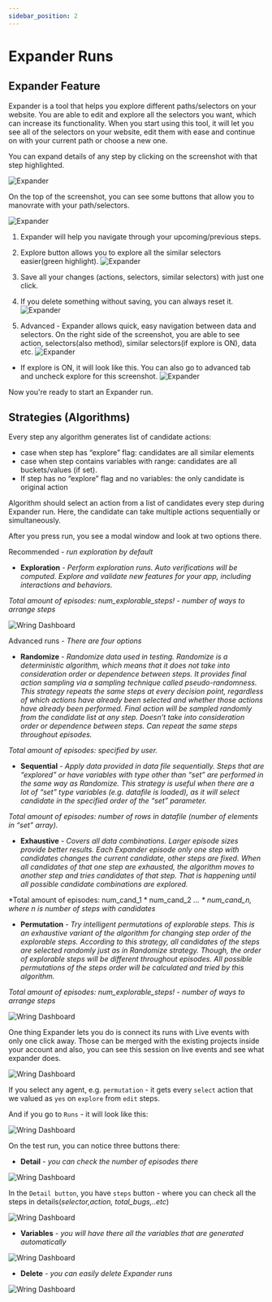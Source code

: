 ```yaml
---
sidebar_position: 2
---
```


# Expander Runs

## Expander Feature

Expander is a tool that helps you explore different paths/selectors on your website. You are able to edit and explore all the selectors you want, which can increase its functionality. When you start using this tool, it will let you see all of the selectors on your website, edit them with ease and continue on with your current path or choose a new one.

You can expand details of any step by clicking on the screenshot with that step highlighted.

![Expander](/img/expander2.png)

On the top of the screenshot, you can see some buttons that allow you to manovrate with your path/selectors.

![Expander](/img/expander3.png)

1. Expander will help you navigate through your upcoming/previous steps.
2. Explore button allows you to explore all the similar selectors easier(green highlight).
![Expander](/img/expander4.png)

3. Save all your changes (actions, selectors, similar selectors) with just one click.
4. If you delete something without saving, you can always reset it.
![Expander](/img/Expander1.gif)
5. Advanced - Expander allows quick, easy navigation between data and selectors. On the right side of the screenshot, you are able to see action, selectors(also method), similar selectors(if explore is ON), data etc.
![Expander](/img/expander5.png)
 - If explore is ON, it will look like this. You can also go to advanced tab and uncheck explore for this screenshot.
![Expander](/img/expander6.png)

Now you're ready to start an Expander run.

## Strategies (Algorithms)
 
Every step any algorithm generates list of candidate actions:
- case when step has “explore” flag: candidates are all similar elements
- case when step contains variables with range: candidates are all buckets/values (if set).
- If step has no “explore” flag and no variables: the only candidate is original action

Algorithm should select an action from a list of candidates every step during Expander run. Here, the candidate can take multiple actions sequentially or simultaneously.

After you press run, you see a modal window and look at two options there.

Recommended - *run exploration by default*

- **Exploration** - *Perform exploration runs. Auto verifications will be computed. Explore and validate new features for your app, including interactions and behaviors.*

*Total amount of episodes:  num_explorable_steps! - number of ways to arrange steps* 

![Wring Dashboard](/img/expander1.png)


Advanced runs - *There are four options*

- **Randomize** - *Randomize data used in testing.*
*Randomize is a deterministic algorithm, which means that it does not take into consideration order or dependence between steps. It provides final action sampling via a sampling technique called pseudo-randomness. This strategy repeats the same steps at every decision point, regardless of which actions have already been selected and whether those actions have already been performed. Final action will be sampled randomly from the candidate list at any step. Doesn’t take into consideration order or dependence between steps. Can repeat the same steps throughout episodes.*

*Total amount of episodes: specified by user.*

- **Sequential** - *Apply data provided in data file sequentially.*
*Steps that are “explored” or have variables with type other than “set” are performed in the same way as Randomize.* 
*This strategy is useful when there are a lot of “set” type variables (e.g. datafile is loaded), as it will select candidate in the specified order of the “set” parameter.*
 
*Total amount of episodes: number of rows in datafile (number of elements in “set” array).*

- **Exhaustive** - *Covers all data combinations. Larger episode sizes provide better results.*
*Each Expander episode only one step with candidates changes the current candidate, other steps are fixed. When all candidates of that one step are exhausted, the algorithm moves to another step and tries candidates of that step. That is happening until all possible candidate combinations are explored.*

*Total amount of episodes:  num_cand_1 * num_cand_2 *... * num_cand_n, where n is number of steps with candidates*

- **Permutation** - *Try intelligent permutations of explorable steps.*
*This is an exhaustive variant of the algorithm for changing step order of the explorable steps. According to this strategy, all candidates of the steps are selected randomly just as in Randomize strategy. Though, the order of explorable steps will be different throughout episodes. All possible permutations of the steps order will be calculated and tried by this algorithm.*

*Total amount of episodes:  num_explorable_steps! - number of ways to arrange steps*

![Wring Dashboard](/img/agents.png)

One thing Expander lets you do is connect its runs with Live events with only one click away. Those can be merged with the existing projects inside your account and also, you can see this session on live events and see what expander does.

![Wring Dashboard](/img/connect.png)


If you select any agent, e.g. `permutation` - it gets every `select` action that we valued as `yes` on `explore` from `edit` steps.
 
 And if you go to `Runs` - it will look like this:

 ![Wring Dashboard](/img/runn1.png)

On the test run, you can notice three buttons there: 

- **Detail** - *you can check the number of episodes there*

![Wring Dashboard](/img/detail.png)

In the `Detail button`, you have `steps` button - where you can check all the steps in details(*selector,action, total_bugs,..etc*)

![Wring Dashboard](/img/steps.png)


- **Variables** - *you will have there all the variables that are generated automatically*

![Wring Dashboard](/img/v.png)

- **Delete** - *you can easily delete Expander runs* 

![Wring Dashboard](/img/delete.png)

<!-- You can also download the Expander runs report, which it provides screenshots and all the necessary details.

![Wring Dashboard](/img/r1.png) -->
